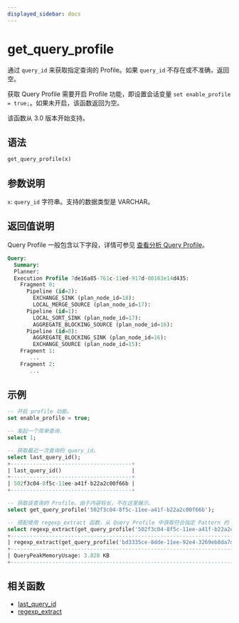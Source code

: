 ```yaml
---
displayed_sidebar: docs
---
```


# get_query_profile



通过 `query_id` 来获取指定查询的 Profile。如果 `query_id` 不存在或不准确，返回空。

获取 Query Profile 需要开启 Profile 功能，即设置会话变量 `set enable_profile = true;`。如果未开启，该函数返回为空。

该函数从 3.0 版本开始支持。

## 语法

```Haskell
get_query_profile(x)
```

## 参数说明

`x`: `query_id` 字符串。支持的数据类型是 VARCHAR。

## 返回值说明

Query Profile 一般包含以下字段，详情可参见 [查看分析 Query Profile](../../../administration/query_profile_overview.md)。

```SQL
Query:
  Summary:
  Planner:
  Execution Profile 7de16a85-761c-11ed-917d-00163e14d435:
    Fragment 0:
      Pipeline (id=2):
        EXCHANGE_SINK (plan_node_id=18):
        LOCAL_MERGE_SOURCE (plan_node_id=17):
      Pipeline (id=1):
        LOCAL_SORT_SINK (plan_node_id=17):
        AGGREGATE_BLOCKING_SOURCE (plan_node_id=16):
      Pipeline (id=0):
        AGGREGATE_BLOCKING_SINK (plan_node_id=16):
        EXCHANGE_SOURCE (plan_node_id=15):
    Fragment 1:
       ...
    Fragment 2:
       ...
```

## 示例

```sql
-- 开启 profile 功能。
set enable_profile = true;

-- 发起一个简单查询.
select 1;

-- 获取最近一次查询的 query_id。
select last_query_id();
+--------------------------------------+
| last_query_id()                      |
+--------------------------------------+
| 502f3c04-8f5c-11ee-a41f-b22a2c00f66b |
+--------------------------------------+

-- 获取该查询的 Profile。由于内容较长，不在这里展示。
select get_query_profile('502f3c04-8f5c-11ee-a41f-b22a2c00f66b');

-- 搭配使用 regexp_extract 函数，从 Query Profile 中获取符合指定 Pattern 的 QueryPeakMemoryUsage。
select regexp_extract(get_query_profile('502f3c04-8f5c-11ee-a41f-b22a2c00f66b'), 'QueryPeakMemoryUsage: [0-9\.]* [KMGB]*', 0);
+-----------------------------------------------------------------------------------------------------------------------+
| regexp_extract(get_query_profile('bd3335ce-8dde-11ee-92e4-3269eb8da7d1'), 'QueryPeakMemoryUsage: [0-9.]* [KMGB]*', 0) |
+-----------------------------------------------------------------------------------------------------------------------+
| QueryPeakMemoryUsage: 3.828 KB                                                                                        |
+-----------------------------------------------------------------------------------------------------------------------+
```

## 相关函数

- [last_query_id](./last_query_id.md)
- [regexp_extract](../like-predicate-functions/regexp_extract.md)
